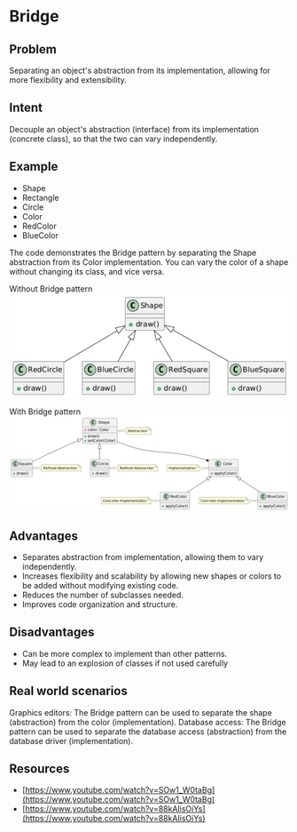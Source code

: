 # Bridge

## Problem
Separating an object's abstraction from its implementation, allowing for more flexibility and extensibility.

## Intent
Decouple an object's abstraction (interface) from its implementation (concrete class), so that the two can vary independently.

## Example
* Shape
* Rectangle
* Circle
* Color
* RedColor
* BlueColor

The code demonstrates the Bridge pattern by separating the Shape abstraction from its Color implementation. You can vary the color of a shape without changing its class, and vice versa.

Without Bridge pattern
![without Bridge](./without_bridge_img.png)

With Bridge pattern
![With Bridge](./with_bridge_img.png)

## Advantages
* Separates abstraction from implementation, allowing them to vary independently.
* Increases flexibility and scalability by allowing new shapes or colors to be added without modifying existing code.
* Reduces the number of subclasses needed.
* Improves code organization and structure.

## Disadvantages
* Can be more complex to implement than other patterns.
* May lead to an explosion of classes if not used carefully


## Real world scenarios
Graphics editors: The Bridge pattern can be used to separate the shape (abstraction) from the color (implementation).
Database access: The Bridge pattern can be used to separate the database access (abstraction) from the database driver (implementation).

## Resources

* [https://www.youtube.com/watch?v=SOw1_W0taBg](https://www.youtube.com/watch?v=SOw1_W0taBg)
* [https://www.youtube.com/watch?v=88kAIisOiYs](https://www.youtube.com/watch?v=88kAIisOiYs)
